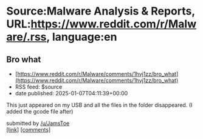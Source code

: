 # Source:Malware Analysis & Reports, URL:https://www.reddit.com/r/Malware/.rss, language:en

## Bro what
 - [https://www.reddit.com/r/Malware/comments/1hvj1zz/bro_what](https://www.reddit.com/r/Malware/comments/1hvj1zz/bro_what)
 - RSS feed: $source
 - date published: 2025-01-07T04:11:39+00:00

<!-- SC_OFF --><div class="md"><p>This just appeared on my USB and all the files in the folder disappeared. (I added the gcode file after)</p> </div><!-- SC_ON --> &#32; submitted by &#32; <a href="https://www.reddit.com/user/JamsToe"> /u/JamsToe </a> <br/> <span><a href="https://i.redd.it/7sld25boyhbe1.jpeg">[link]</a></span> &#32; <span><a href="https://www.reddit.com/r/Malware/comments/1hvj1zz/bro_what/">[comments]</a></span>

